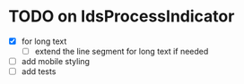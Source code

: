 # TODO on IdsProcessIndicator

- [x] for long text
  - [ ] extend the line segment for long text if needed
- [ ] add mobile styling
- [ ] add tests
